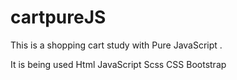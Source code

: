 # cartpureJS
This is a shopping cart study with Pure JavaScript .

It is being used
Html
JavaScript
Scss
CSS
Bootstrap
